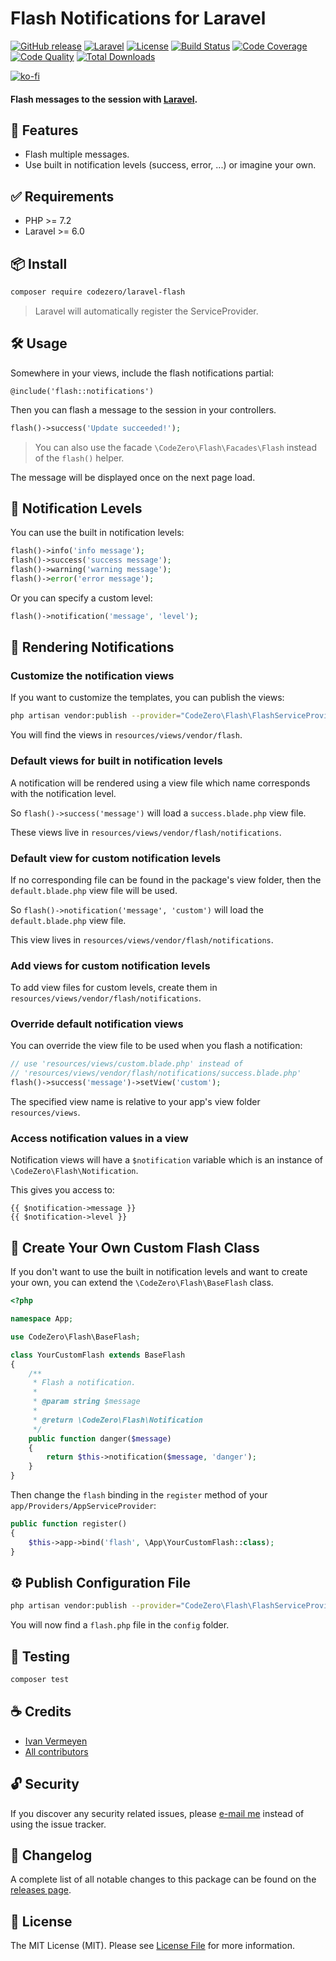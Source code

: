 # Flash Notifications for Laravel

[![GitHub release](https://img.shields.io/github/release/codezero-be/laravel-flash.svg?style=flat-square)](https://github.com/codezero-be/laravel-flash/releases)
[![Laravel](https://img.shields.io/badge/laravel-8-red?style=flat-square&logo=laravel&logoColor=white)](https://laravel.com)
[![License](https://img.shields.io/packagist/l/codezero/laravel-flash.svg?style=flat-square)](LICENSE.md)
[![Build Status](https://img.shields.io/github/workflow/status/codezero-be/laravel-flash/Tests/master?style=flat-square&logo=github&logoColor=white&label=tests)](https://github.com/codezero-be/laravel-flash/actions)
[![Code Coverage](https://img.shields.io/codacy/coverage/22d50bd2782540bb806f576966a5f5d5/master?style=flat-square)](https://app.codacy.com/gh/codezero-be/laravel-flash)
[![Code Quality](https://img.shields.io/codacy/grade/22d50bd2782540bb806f576966a5f5d5/master?style=flat-square)](https://app.codacy.com/gh/codezero-be/laravel-flash)
[![Total Downloads](https://img.shields.io/packagist/dt/codezero/laravel-flash.svg?style=flat-square)](https://packagist.org/packages/codezero/laravel-flash)

[![ko-fi](https://www.ko-fi.com/img/githubbutton_sm.svg)](https://ko-fi.com/R6R3UQ8V)

#### Flash messages to the session with [Laravel](http://laravel.com/).

## 🧩 Features

- Flash multiple messages.
- Use built in notification levels (success, error, ...) or imagine your own.

## ✅ Requirements

- PHP >= 7.2
- Laravel >= 6.0

## 📦 Install

```bash
composer require codezero/laravel-flash
```

> Laravel will automatically register the ServiceProvider.

## 🛠 Usage

Somewhere in your views, include the flash notifications partial:

```blade
@include('flash::notifications')
```

Then you can flash a message to the session in your controllers.

```php
flash()->success('Update succeeded!');
```

> You can also use the facade `\CodeZero\Flash\Facades\Flash` instead of the `flash()` helper.

The message will be displayed once on the next page load.

## 🚨 Notification Levels

You can use the built in notification levels:

```php
flash()->info('info message');
flash()->success('success message');
flash()->warning('warning message');
flash()->error('error message');
```

Or you can specify a custom level:

```php
flash()->notification('message', 'level');
```

## 🔖 Rendering Notifications

### Customize the notification views

If you want to customize the templates, you can publish the views:

```bash
php artisan vendor:publish --provider="CodeZero\Flash\FlashServiceProvider" --tag="views"
```

You will find the views in `resources/views/vendor/flash`.

### Default views for built in notification levels

A notification will be rendered using a view file which name corresponds with the notification level.

So `flash()->success('message')` will load a `success.blade.php` view file.

These views live in `resources/views/vendor/flash/notifications`.

### Default view for custom notification levels

If no corresponding file can be found in the package's view folder, then the `default.blade.php` view file will be used.

So `flash()->notification('message', 'custom')` will load the `default.blade.php` view file.

This view lives in `resources/views/vendor/flash/notifications`.

### Add views for custom notification levels

To add view files for custom levels, create them in `resources/views/vendor/flash/notifications`.

### Override default notification views

You can override the view file to be used when you flash a notification:

```php
// use 'resources/views/custom.blade.php' instead of
// 'resources/views/vendor/flash/notifications/success.blade.php'
flash()->success('message')->setView('custom');
```

The specified view name is relative to your app's view folder `resources/views`.

### Access notification values in a view

Notification views will have a `$notification` variable which is an instance of `\CodeZero\Flash\Notification`.

This gives you access to:

```blade
{{ $notification->message }}
{{ $notification->level }}
```

## 🔧 Create Your Own Custom Flash Class

If you don't want to use the built in notification levels and want to create your own, you can extend the `\CodeZero\Flash\BaseFlash` class.

```php
<?php

namespace App;

use CodeZero\Flash\BaseFlash;

class YourCustomFlash extends BaseFlash
{
    /**
     * Flash a notification.
     *
     * @param string $message
     *
     * @return \CodeZero\Flash\Notification
     */
    public function danger($message)
    {
        return $this->notification($message, 'danger');
    }
}
```

Then change the `flash` binding in the `register` method of your `app/Providers/AppServiceProvider`:

```php
public function register()
{
    $this->app->bind('flash', \App\YourCustomFlash::class);
}
```

## ⚙️ Publish Configuration File

```bash
php artisan vendor:publish --provider="CodeZero\Flash\FlashServiceProvider" --tag="config"
```

You will now find a `flash.php` file in the `config` folder.

## 🚧 Testing

```bash
composer test
```

## ☕️ Credits

- [Ivan Vermeyen](https://byterider.io)
- [All contributors](../../contributors)

## 🔓 Security

If you discover any security related issues, please [e-mail me](mailto:ivan@codezero.be) instead of using the issue tracker.

## 📑 Changelog

A complete list of all notable changes to this package can be found on the
[releases page](https://github.com/codezero-be/laravel-flash/releases).

## 📜 License

The MIT License (MIT). Please see [License File](LICENSE.md) for more information.
